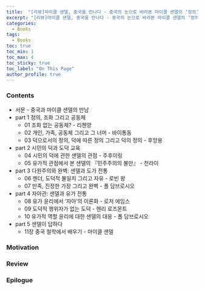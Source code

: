 ```yaml
---
title:  "[리뷰]마이클 샌델, 중국을 만나다 - 중국의 눈으로 바라본 마이클 샌델의 ‘정의’"
excerpt: "[리뷰]마이클 샌델, 중국을 만나다 - 중국의 눈으로 바라본 마이클 샌델의 ‘정의’"
categories:
  - Books
tags:
  - Books
toc: true
toc_min: 1
toc_max: 4
toc_sticky: true
toc_label: "On This Page"
author_profile: true
---
```


### Contents

* 서문 - 중국과 마이클 샌델의 만남
* part 1 정의, 조화 그리고 공동체
  * 01 조화 없는 공동체? - 리첸양
  * 02 개인, 가족, 공동체 그리고 그 너머 - 바이통동
  * 03 덕으로서의 정의, 덕에 따른 정의 그리고 덕의 정의 - 후앙용
* part 2 시민의 덕과 도덕 교육
  * 04 시민의 덕에 관한 샌델의 관점 - 주후이링
  * 05 유가적 관점에서 본 샌델의 『민주주의의 불만』 - 천라이
* part 3 다원주의와 완벽: 샌델과 도가 전통
  * 06 젠더, 도덕적 불일치 그리고 자유 - 로빈 왕
  * 07 만족, 진정한 가장 그리고 완벽 - 폴 담브로시오
* part 4 자아관: 샌델과 유가 전통
  * 08 유가 윤리에서 ‘자아’의 이론화 - 로저 에임스
  * 09 도덕적 행위자가 없는 도덕 - 헨리 로즈몬트
  * 10 유가적 역할 윤리에 대한 샌델의 대응 - 폴 담브로시오
* part 5 샌델이 답하다
  * 11장 중국 철학에서 배우기 - 마이클 샌델

### Motivation
### Review
### Epilogue
